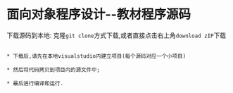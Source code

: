 # 面向对象程序设计--教材程序源码

下载源码到本地: 克隆`git clone`方式下载,或者直接点击右上角`download zIP`下载

```

* 下载后,请先在本地visualstudio内建立项目(每个源码对应一个小项目) 

* 然后将代码拷贝到项目内的源文件中;

* 最后进行编译和运行.

```


